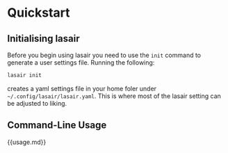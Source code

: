 # Quickstart

## Initialising lasair

Before you begin using lasair you need to use the `init` command to generate a user settings file. Running the following:

```bash
lasair init
```

creates a yaml settings file in your home foler under `~/.config/lasair/lasair.yaml`. This is where most of the lasair setting can be adjusted to liking.

<!-- Once created, open the settings file in any text editor and follow the in-file instructions to populate the missing settings values (usually given an ``XXX`` placeholder).  -->

## Command-Line Usage

{{usage.md}}

